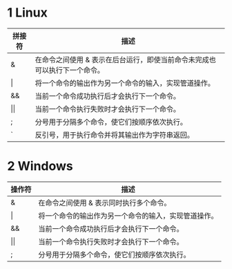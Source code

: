 # 1 Linux

| 拼接符 | 描述                                                         |
| ------ | ------------------------------------------------------------ |
| &      | 在命令之间使用 & 表示在后台运行，即使当前命令未完成也可以执行下一个命令。 |
| \|     | 将一个命令的输出作为另一个命令的输入，实现管道操作。         |
| &&     | 当前一个命令成功执行后才会执行下一个命令。                   |
| \|\|   | 当前一个命令执行失败时才会执行下一个命令。                   |
| ;      | 分号用于分隔多个命令，使它们按顺序依次执行。                 |
| `      | 反引号，用于执行命令并将其输出作为字符串返回。               |

# 2 Windows

| 操作符 | 描述                                                 |
| ------ | ---------------------------------------------------- |
| &      | 在命令之间使用 & 表示同时执行多个命令。              |
| \|     | 将一个命令的输出作为另一个命令的输入，实现管道操作。 |
| &&     | 当前一个命令成功执行后才会执行下一个命令。           |
| \|\|   | 当前一个命令执行失败时才会执行下一个命令。           |
| ;      | 分号用于分隔多个命令，使它们按顺序依次执行。         |
